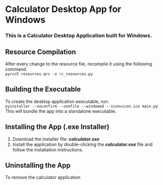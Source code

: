 # Calculator Desktop App for Windows
### This is a Calculator Desktop Application built for Windows.  
## Resource Compilation  
After every change to the resource file, recompile it using the following command:  
`pyrcc5 resources.qrc -o rc_resources.py`  
## Building the Executable  
To create the desktop application executable, run:  
`pyinstaller --noconfirm --onefile --windowed --icon=icon.ico main.py`  
This will bundle the app into a standalone executable.  
## Installing the App (.exe Installer)
1. Download the installer file: ***calculator.exe***
2. Install the application by double-clicking the ***calculator.exe*** file and follow the installation instructions.
## Uninstalling the App
To remove the calculator application
